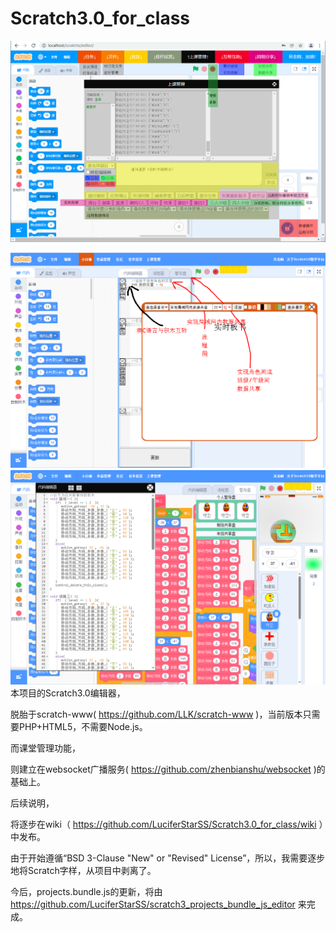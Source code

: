 # Scratch3.0_for_class

[![Watch the video](https://github.com/LuciferStarSS/Scratch3.0_for_class/blob/main/wiki_resource/%E5%8A%9F%E8%83%BD.png)](https://github.com/LuciferStarSS/Scratch3.0_for_class/raw/main/wiki_resource/demo.mp4)

<img src=wiki_resource/demo2.png>

<img src=wiki_resource/demo3.png>
本项目的Scratch3.0编辑器，

脱胎于scratch-www( https://github.com/LLK/scratch-www )，当前版本只需要PHP+HTML5，不需要Node.js。

而课堂管理功能，

则建立在websocket广播服务( https://github.com/zhenbianshu/websocket )的基础上。


           
后续说明，

将逐步在wiki（ https://github.com/LuciferStarSS/Scratch3.0_for_class/wiki ）中发布。


由于开始遵循“BSD 3-Clause "New" or "Revised" License”，所以，我需要逐步地将Scratch字样，从项目中剥离了。

今后，projects.bundle.js的更新，将由 https://github.com/LuciferStarSS/scratch3_projects_bundle_js_editor 来完成。
